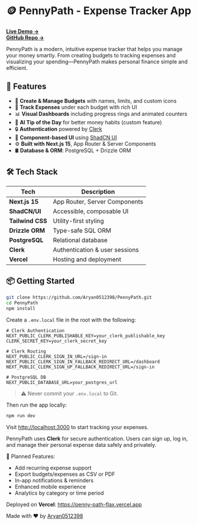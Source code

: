 # 🪙 PennyPath - Expense Tracker App

**[Live Demo →](https://penny-path-flax.vercel.app/)**  
**[GitHub Repo →](https://github.com/Aryan0512398/PennyPath)**

PennyPath is a modern, intuitive expense tracker that helps you manage your money smartly. From creating budgets to tracking expenses and visualizing your spending—PennyPath makes personal finance simple and efficient.

## 🚀 Features

- 💼 **Create & Manage Budgets** with names, limits, and custom icons
- 💸 **Track Expenses** under each budget with rich UI
- 📊 **Visual Dashboards** including progress rings and animated counters
- 🧠 **AI Tip of the Day** for better money habits (custom feature)
- 🔒 **Authentication** powered by [Clerk](https://clerk.com)
- 🧩 **Component-based UI** using [ShadCN UI](https://ui.shadcn.com)
- ⚙️ **Built with Next.js 15**, App Router & Server Components
- 🛢️ **Database & ORM**: PostgreSQL + Drizzle ORM

## 🛠️ Tech Stack

| Tech            | Description                     |
|-----------------|---------------------------------|
| **Next.js 15**  | App Router, Server Components   |
| **ShadCN/UI**   | Accessible, composable UI       |
| **Tailwind CSS**| Utility-first styling           |
| **Drizzle ORM** | Type-safe SQL ORM               |
| **PostgreSQL**  | Relational database             |
| **Clerk**       | Authentication & user sessions  |
| **Vercel**      | Hosting and deployment          |

## 📦 Getting Started

```bash
git clone https://github.com/Aryan0512398/PennyPath.git
cd PennyPath
npm install
```

Create a `.env.local` file in the root with the following:

```env
# Clerk Authentication
NEXT_PUBLIC_CLERK_PUBLISHABLE_KEY=your_clerk_publishable_key
CLERK_SECRET_KEY=your_clerk_secret_key

# Clerk Routing
NEXT_PUBLIC_CLERK_SIGN_IN_URL=/sign-in
NEXT_PUBLIC_CLERK_SIGN_IN_FALLBACK_REDIRECT_URL=/dashboard
NEXT_PUBLIC_CLERK_SIGN_UP_FALLBACK_REDIRECT_URL=/sign-in

# PostgreSQL DB
NEXT_PUBLIC_DATABASE_URL=your_postgres_url
```

> ⚠️ Never commit your `.env.local` to Git.

Then run the app locally:

```bash
npm run dev
```

Visit [http://localhost:3000](http://localhost:3000) to start tracking your expenses.

PennyPath uses **Clerk** for secure authentication. Users can sign up, log in, and manage their personal expense data safely and privately.

🚧 Planned Features:
- Add recurring expense support  
- Export budgets/expenses as CSV or PDF  
- In-app notifications & reminders  
- Enhanced mobile experience  
- Analytics by category or time period  

Deployed on **Vercel**: https://penny-path-flax.vercel.app

Made with ❤️ by [Aryan0512398](https://github.com/Aryan0512398)
